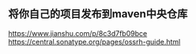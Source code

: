 
## 将你自己的项目发布到maven中央仓库
 https://www.jianshu.com/p/8c3d7fb09bce  https://central.sonatype.org/pages/ossrh-guide.html